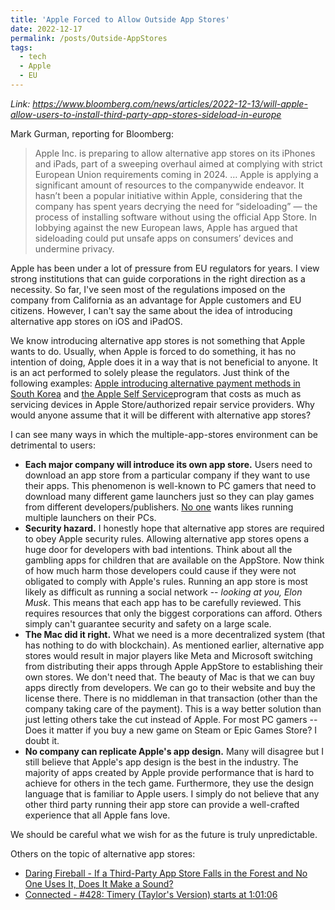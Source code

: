 ```yaml
---
title: 'Apple Forced to Allow Outside App Stores'
date: 2022-12-17
permalink: /posts/Outside-AppStores
tags:
  - tech
  - Apple
  - EU
---
```


*Link: https://www.bloomberg.com/news/articles/2022-12-13/will-apple-allow-users-to-install-third-party-app-stores-sideload-in-europe*

Mark Gurman, reporting for Bloomberg:
> Apple Inc. is preparing to allow alternative app stores on its iPhones and iPads, part of a sweeping overhaul aimed at complying with strict European Union requirements coming in 2024.
> …
> Apple is applying a significant amount of resources to the companywide endeavor. It hasn’t been a popular initiative within Apple, considering that the company has spent years decrying the need for “sideloading” — the process of installing software without using the official App Store. In lobbying against the new European laws, Apple has argued that sideloading could put unsafe apps on consumers’ devices and undermine privacy.

Apple has been under a lot of pressure from EU regulators for years. I view strong institutions that can guide corporations in the right direction as a necessity. So far, I've seen most of the regulations imposed on the company from California as an advantage for Apple customers and EU citizens. However, I can't say the same about the idea of introducing alternative app stores on iOS and iPadOS.

We know introducing alternative app stores is not something that Apple wants to do. Usually, when Apple is forced to do something, it has no intention of doing, Apple does it in a way that is not beneficial to anyone. It is an act performed to solely please the regulators. Just think of the following examples: [Apple introducing alternative payment methods in South Korea](https://developer.apple.com/support/storekit-external-entitlement-kr/) and [the Apple Self Service](https://support.apple.com/self-service-repair)program that costs as much as servicing devices in Apple Store/authorized repair service providers. Why would anyone assume that it will be different with alternative app stores?

I can see many ways in which the multiple-app-stores environment can be detrimental to users:
- **Each major company will introduce its own app store.** Users need to download an app store from a particular company if they want to use their apps. This phenomenon is well-known to PC gamers that need to download many different game launchers just so they can play games from different developers/publishers. [No one](https://kotaku.com/steam-valve-pc-launcher-ea-ubisoft-activision-blizzard-1849740833) wants likes running multiple launchers on their PCs.
- **Security hazard.** I honestly hope that alternative app stores are required to obey Apple security rules. Allowing alternative app stores opens a huge door for developers with bad intentions. Think about all the gambling apps for children that are available on the AppStore. Now think of how much harm those developers could cause if they were not obligated to comply with Apple's rules. Running an app store is most likely as difficult as running a social network -- *looking at you, Elon Musk*. This means that each app has to be carefully reviewed. This requires resources that only the biggest corporations can afford. Others simply can't guarantee security and safety on a large scale.
- **The Mac did it right.** What we need is a more decentralized system (that has nothing to do with blockchain). As mentioned earlier, alternative app stores would result in major players like Meta and Microsoft switching from distributing their apps through Apple AppStore to establishing their own stores. We don't need that. The beauty of Mac is that we can buy apps directly from developers. We can go to their website and buy the license there. There is no middleman in that transaction (other than the company taking care of the payment). This is a way better solution than just letting others take the cut instead of Apple. For most PC gamers -- Does it matter if you buy a new game on Steam or Epic Games Store? I doubt it.
- **No company can replicate Apple's app design.** Many will disagree but I still believe that Apple's app design is the best in the industry. The majority of apps created by Apple provide performance that is hard to achieve for others in the tech game. Furthermore, they use the design language that is familiar to Apple users. I simply do not believe that any other third party running their app store can provide a well-crafted experience that all Apple fans love.

We should be careful what we wish for as the future is truly unpredictable.

Others on the topic of alternative app stores:
- [Daring Fireball - If a Third-Party App Store Falls in the Forest and No One Uses It, Does It Make a Sound?](https://daringfireball.net/2022/12/third_party_app_store_forest)
- [Connected - #428: Timery (Taylor's Version) starts at 1:01:06](https://www.relay.fm/connected/428)